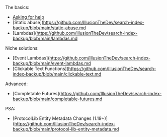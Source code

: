 The basics:
- [Asking for help](https://github.com/IllusionTheDev/search-index-backup/blob/main/asking-for-help.md)
- [Static abuse](https://github.com/IllusionTheDev/search-index-backup/blob/main/static-abuse.md
- [Lambdas](https://github.com/IllusionTheDev/search-index-backup/blob/main/lambdas.md

Niche solutions:
- [Event Lambdas](https://github.com/IllusionTheDev/search-index-backup/blob/main/event-lambdas.md
- [Clickable Text Functions](https://github.com/IllusionTheDev/search-index-backup/blob/main/clickable-text.md

Advanced:
- [Completable Futures](https://github.com/IllusionTheDev/search-index-backup/blob/main/completable-futures.md

PSA:
- [ProtocolLib Entity Metadata Changes (1.19+)](https://github.com/IllusionTheDev/search-index-backup/blob/main/protocol-lib-entity-metadata.md
